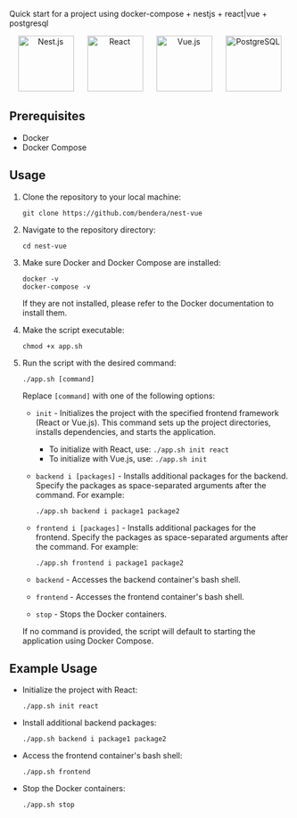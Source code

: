 Quick start for a project using docker-compose + nestjs + react|vue + postgresql


<p align="center">
  <img src="https://nestjs.com/img/logo-small.svg" alt="Nest.js" width="100" style="margin-right: 20px;">
  <img src="https://upload.wikimedia.org/wikipedia/commons/thumb/a/a7/React-icon.svg/320px-React-icon.svg.png" alt="React" width="100" style="margin-right: 20px;">
  <img src="https://vuejs.org/images/logo.png" alt="Vue.js" width="100" style="margin-right: 20px;">
  <img src="https://upload.wikimedia.org/wikipedia/commons/thumb/2/29/Postgresql_elephant.svg/1200px-Postgresql_elephant.svg.png" alt="PostgreSQL" width="100">
</p>


## Prerequisites
- Docker
- Docker Compose

## Usage

1. Clone the repository to your local machine:

   ```
   git clone https://github.com/bendera/nest-vue
   ```

2. Navigate to the repository directory:

   ```
   cd nest-vue
   ```

3. Make sure Docker and Docker Compose are installed:

   ```
   docker -v
   docker-compose -v
   ```

   If they are not installed, please refer to the Docker documentation to install them.

4. Make the script executable:

   ```
   chmod +x app.sh
   ```

5. Run the script with the desired command:

   ```
   ./app.sh [command]
   ```

   Replace `[command]` with one of the following options:

    - `init` - Initializes the project with the specified frontend framework (React or Vue.js). This command sets up the project directories, installs dependencies, and starts the application.
        - To initialize with React, use: `./app.sh init react`
        - To initialize with Vue.js, use: `./app.sh init`

    - `backend i [packages]` - Installs additional packages for the backend. Specify the packages as space-separated arguments after the command. For example:
      ```
      ./app.sh backend i package1 package2
      ```

    - `frontend i [packages]` - Installs additional packages for the frontend. Specify the packages as space-separated arguments after the command. For example:
      ```
      ./app.sh frontend i package1 package2
      ```

    - `backend` - Accesses the backend container's bash shell.

    - `frontend` - Accesses the frontend container's bash shell.

    - `stop` - Stops the Docker containers.

   If no command is provided, the script will default to starting the application using Docker Compose.

## Example Usage

- Initialize the project with React:

  ```
  ./app.sh init react
  ```

- Install additional backend packages:

  ```
  ./app.sh backend i package1 package2
  ```

- Access the frontend container's bash shell:

  ```
  ./app.sh frontend
  ```

- Stop the Docker containers:

  ```
  ./app.sh stop
  ```